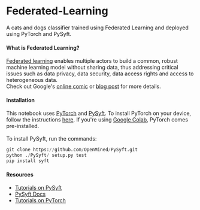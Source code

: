 # Federated-Learning

  A cats and dogs classifier trained using Federated Learning and deployed using PyTorch and PySyft.

#### What is Federated Learning?
  [Federated learning](https://en.wikipedia.org/wiki/Federated_learning) enables multiple actors to build a common, robust machine learning model without sharing data, thus addressing critical issues such as data privacy, data security, data access rights and access to heterogeneous data.<br /> Check out Google's [online comic](https://federated.withgoogle.com) or [blog post](https://ai.googleblog.com/2017/04/federated-learning-collaborative.html) for more details.

#### Installation

  This notebook uses [PyTorch](https://pytorch.org/) and [PySyft](https://github.com/OpenMined/PySyft). 
To install PyTorch on your device, follow the instructions [here](https://pytorch.org/get-started/locally/). If you're using [Google Colab](https://colab.research.google.com/), PyTorch comes pre-installed.<br /><br />
To install PySyft, run the commands:
```python
git clone https://github.com/OpenMined/PySyft.git
python ./PySyft/ setup.py test
pip install syft
```

#### Resources
* [Tutorials on PySyft](https://github.com/OpenMined/PySyft/tree/master/examples/tutorials)
* [PySyft Docs](https://pysyft.readthedocs.io)
* [Tutorials on PyTorch](https://pytorch.org/tutorials/)
